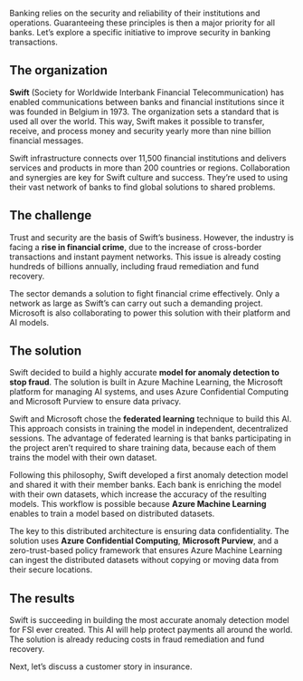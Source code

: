 Banking relies on the security and reliability of their institutions and operations. Guaranteeing these principles is then a major priority for all banks. Let’s explore a specific initiative to improve security in banking transactions.

## The organization

**Swift** (Society for Worldwide Interbank Financial Telecommunication) has enabled communications between banks and financial institutions since it was founded in Belgium in 1973. The organization sets a standard that is used all over the world. This way, Swift makes it possible to transfer, receive, and process money and security yearly more than nine billion financial messages.

Swift infrastructure connects over 11,500 financial institutions and delivers services and products in more than 200 countries or regions. Collaboration and synergies are key for Swift culture and success. They’re used to using their vast network of banks to find global solutions to shared problems. 

## The challenge

Trust and security are the basis of Swift’s business. However, the industry is facing a **rise in financial crime**, due to the increase of cross-border transactions and instant payment networks. This issue is already costing hundreds of billions annually, including fraud remediation and fund recovery.

The sector demands a solution to fight financial crime effectively. Only a network as large as Swift’s can carry out such a demanding project. Microsoft is also collaborating to power this solution with their platform and AI models.

## The solution

Swift decided to build a highly accurate **model for anomaly detection to stop fraud**. The solution is built in Azure Machine Learning, the Microsoft platform for managing AI systems, and uses Azure Confidential Computing and Microsoft Purview to ensure data privacy.

Swift and Microsoft chose the **federated learning** technique to build this AI. This approach consists in training the model in independent, decentralized sessions. The advantage of federated learning is that banks participating in the project aren’t required to share training data, because each of them trains the model with their own dataset.

Following this philosophy, Swift developed a first anomaly detection model and shared it with their member banks. Each bank is enriching the model with their own datasets, which increase the accuracy of the resulting models. This workflow is possible because **Azure Machine Learning** enables to train a model based on distributed datasets.

The key to this distributed architecture is ensuring data confidentiality. The solution uses **Azure Confidential Computing**, **Microsoft Purview**, and a zero-trust-based policy framework that ensures Azure Machine Learning can ingest the distributed datasets without copying or moving data from their secure locations.

## The results

Swift is succeeding in building the most accurate anomaly detection model for FSI ever created. This AI will help protect payments all around the world. The solution is already reducing costs in fraud remediation and fund recovery.

Next, let’s discuss a customer story in insurance.
